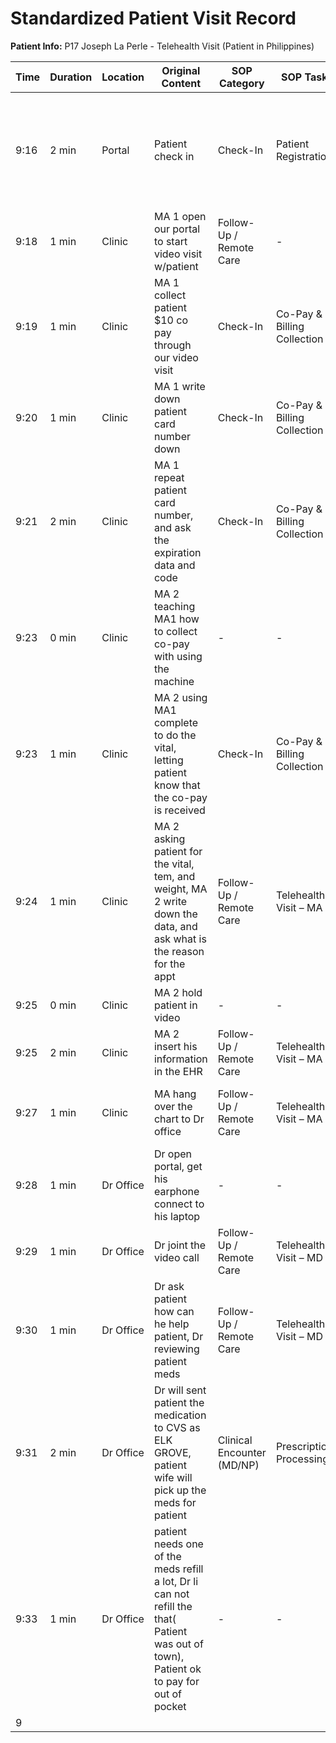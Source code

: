 # Standardized Patient Visit Record

**Patient Info:** P17 Joseph La Perle - Telehealth Visit (Patient in Philippines)

| Time | Duration | Location | Original Content | SOP Category | SOP Task | Completed Checklist | Primary Role | Extra Task |
|------|----------|----------|------------------|--------------|----------|-------------------|--------------|------------|
| 9:16 | 2 min | Portal | Patient check in | Check-In | Patient Registration | ☐ Appointment confirmed<br>☐ Arrival time recorded<br>☐ Patient marked "Arrived" | Patient | - |
| 9:18 | 1 min | Clinic | MA 1 open our portal to start video visit w/patient | Follow-Up / Remote Care | - | - | MA | Video Visit Setup |
| 9:19 | 1 min | Clinic | MA 1 collect patient $10 co pay through our video visit | Check-In | Co-Pay & Billing Collection | ☐ Co-pay verified | MA | - |
| 9:20 | 1 min | Clinic | MA 1 write down patient card number down | Check-In | Co-Pay & Billing Collection | - | MA | - |
| 9:21 | 2 min | Clinic | MA 1 repeat patient card number, and ask the expiration data and code | Check-In | Co-Pay & Billing Collection | - | MA | - |
| 9:23 | 0 min | Clinic | MA 2 teaching MA1 how to collect co-pay with using the machine | - | - | - | MA | Staff Training (Payment Processing) |
| 9:23 | 1 min | Clinic | MA 2 using MA1 complete to do the vital, letting patient know that the co-pay is received | Check-In | Co-Pay & Billing Collection | ☐ Payment collected<br>☐ Receipt issued | MA | - |
| 9:24 | 1 min | Clinic | MA 2 asking patient for the vital, tem, and weight, MA 2 write down the data, and ask what is the reason for the appt | Follow-Up / Remote Care | Telehealth Visit – MA | ☐ Vitals obtained and documented<br>☐ Chief complaint recorded verbatim | MA | - |
| 9:25 | 0 min | Clinic | MA 2 hold patient in video | - | - | - | MA | - |
| 9:25 | 2 min | Clinic | MA 2 insert his information in the EHR | Follow-Up / Remote Care | Telehealth Visit – MA | - | MA | - |
| 9:27 | 1 min | Clinic | MA hang over the chart to Dr office | Follow-Up / Remote Care | Telehealth Visit – MA | ☐ Provider (MD) notified patient is ready | MA | - |
| 9:28 | 1 min | Dr Office | Dr open portal, get his earphone connect to his laptop | - | - | - | MD/NP | Video Visit Setup |
| 9:29 | 1 min | Dr Office | Dr joint the video call | Follow-Up / Remote Care | Telehealth Visit – MD | ☐ Patient ID verified | MD/NP | - |
| 9:30 | 1 min | Dr Office | Dr ask patient how can he help patient, Dr reviewing patient meds | Follow-Up / Remote Care | Telehealth Visit – MD | ☐ History completed<br>☐ Medications adjusted if needed | MD/NP | - |
| 9:31 | 2 min | Dr Office | Dr will sent patient the medication to CVS as ELK GROVE, patient wife will pick up the meds for patient | Clinical Encounter (MD/NP) | Prescription Processing | ☐ Pharmacy verified<br>☐ eRx sent successfully | MD/NP | - |
| 9:33 | 1 min | Dr Office | patient needs one of the meds refill a lot, Dr li can not refill the that( Patient was out of town), Patient ok to pay for out of pocket | - | - | - | MD/NP | Medication Coverage Discussion |
| 9